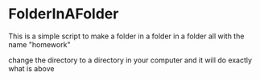 # FolderInAFolder
This is a simple script to make a folder in a folder in a folder all with the name "homework"

change the directory to a directory in your computer and it will do exactly what is above
